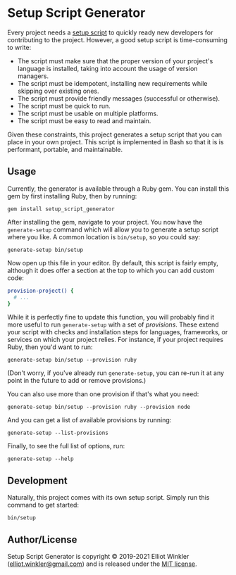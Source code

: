 # Setup Script Generator

Every project needs a [setup script][setup-script]
to quickly ready new developers for contributing to the project.
However, a good setup script is time-consuming to write:

[setup-script]: https://thoughtbot.com/blog/shell-script-suggestions-for-speedy-setups

* The script must make sure that the proper version of your project's language is installed,
  taking into account the usage of version managers.
* The script must be idempotent,
  installing new requirements while skipping over existing ones.
* The script must provide friendly messages (successful or otherwise).
* The script must be quick to run.
* The script must be usable on multiple platforms.
* The script must be easy to read and maintain.

Given these constraints,
this project generates a setup script that you can place in your own project.
This script is implemented in Bash
so that it is is performant, portable, and maintainable.

## Usage

Currently, the generator is available through a Ruby gem.
You can install this gem by first installing Ruby, then by running:

```
gem install setup_script_generator
```

After installing the gem, navigate to your project.
You now have the `generate-setup` command
which will allow you to generate a setup script where you like.
A common location is `bin/setup`, so you could say:

    generate-setup bin/setup

Now open up this file in your editor.
By default, this script is fairly empty,
although it does offer a section at the top
to which you can add custom code:

``` bash
provision-project() {
  # ...
}
```

While it is perfectly fine to update this function,
you will probably find it more useful to run `generate-setup` with a set of *provisions*.
These extend your script with checks and installation steps
for languages, frameworks, or services on which your project relies.
For instance, if your project requires Ruby,
then you'd want to run:

```
generate-setup bin/setup --provision ruby
```

(Don't worry, if you've already run `generate-setup`,
you can re-run it at any point in the future
to add or remove provisions.)

You can also use more than one provision if that's what you need:

```
generate-setup bin/setup --provision ruby --provision node
```

And you can get a list of available provisions by running:

```
generate-setup --list-provisions
```

Finally, to see the full list of options, run:

```
generate-setup --help
```

## Development

Naturally, this project comes with its own setup script.
Simply run this command to get started:

```
bin/setup
```

## Author/License

Setup Script Generator is copyright © 2019-2021 Elliot Winkler
(<elliot.winkler@gmail.com>)
and is released under the [MIT license](LICENSE.txt).
